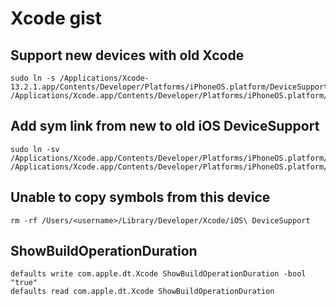 # Xcode gist

## Support new devices with old Xcode

```
sudo ln -s /Applications/Xcode-13.2.1.app/Contents/Developer/Platforms/iPhoneOS.platform/DeviceSupport/14.5 /Applications/Xcode.app/Contents/Developer/Platforms/iPhoneOS.platform/DeviceSupport
```

## Add sym link from new to old iOS DeviceSupport

```
sudo ln -sv /Applications/Xcode.app/Contents/Developer/Platforms/iPhoneOS.platform/DeviceSupport/14.5 /Applications/Xcode.app/Contents/Developer/Platforms/iPhoneOS.platform/DeviceSupport/14.7
```

## Unable to copy symbols from this device

```
rm -rf /Users/<username>/Library/Developer/Xcode/iOS\ DeviceSupport
```

## ShowBuildOperationDuration

```
defaults write com.apple.dt.Xcode ShowBuildOperationDuration -bool "true"
defaults read com.apple.dt.Xcode ShowBuildOperationDuration
```

